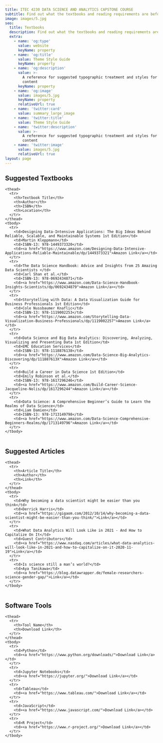 ```yaml
---
title: ITEC 4230 DATA SCIENCE AND ANALYTICS CAPSTONE COURSE
subtitle: Find out what the textbooks and reading requirements are before taking the class.
image: images/5.jpg
seo:
  title: Textbooks
  description: Find out what the textbooks and reading requirements are before taking the class.
  extra:
    - name: 'og:type'
      value: website
      keyName: property
    - name: 'og:title'
      value: Theme Style Guide
      keyName: property
    - name: 'og:description'
      value: >-
        A reference for suggested typographic treatment and styles for your
        content
      keyName: property
    - name: 'og:image'
      value: images/5.jpg
      keyName: property
      relativeUrl: true
    - name: 'twitter:card'
      value: summary_large_image
    - name: 'twitter:title'
      value: Theme Style Guide
    - name: 'twitter:description'
      value: >-
        A reference for suggested typographic treatment and styles for your
        content
    - name: 'twitter:image'
      value: images/5.jpg
      relativeUrl: true
layout: page
---
```


## Suggested Textbooks


<div class="responsive-table">
  <table>
     
    <thead>
      <tr>
        <th>Textbook Title</th> 
        <th>Author</th>
        <th>ISBN</th> 
        <th>Location</th>
      </tr>
    </thead>
    <tbody>
      <tr>
        <td>Designing Data-Intensive Applications: The Big Ideas Behind Reliable, Scalable, and Maintainable Systems 1st Edition</td>
        <td>Martin Kleppmann</td> 
        <td>ISBN-13: 978-1449373320</td> 
        <td><a href="https://www.amazon.com/Designing-Data-Intensive-Applications-Reliable-Maintainable/dp/1449373321">Amazon Link</a></td>
      </tr>
      <tr>
        <td>The Data Science Handbook: Advice and Insights from 25 Amazing Data Scientists </td>
        <td>Carl Shan et al.</td> 
        <td>ISBN-13: 978-0692434871</td> 
        <td><a href="https://www.amazon.com/Data-Science-Handbook-Insights-Scientists/dp/0692434879">Amazon Link</a></td>
      </tr>
      <tr>
        <td>Storytelling with Data: A Data Visualization Guide for Business Professionals 1st Edition</td>
        <td>Cole Nussbaumer Knaflic</td> 
        <td>ISBN-13: 978-1119002253</td> 
        <td><a href="https://www.amazon.com/Storytelling-Data-Visualization-Business-Professionals/dp/1119002257">Amazon Link</a></td>
      </tr>
      <tr>
        <td>Data Science and Big Data Analytics: Discovering, Analyzing, Visualizing and Presenting Data 1st Edition</td>
        <td>EMC Education Services</td> 
        <td>ISBN-13: 978-1118876138</td> 
        <td><a href="https://www.amazon.com/Data-Science-Big-Analytics-Discovering/dp/111887613X">Amazon Link</a></td>
      </tr>
      <tr>
        <td>Build a Career in Data Science 1st Edition</td>
        <td>Emily Robinson et al.</td> 
        <td>ISBN-13: 978-1617296246</td> 
        <td><a href="https://www.amazon.com/Build-Career-Science-Jacqueline-Nolis/dp/1617296244">Amazon Link</a></td>
      </tr>
      <tr>
        <td>Data Science: A Comprehensive Beginner’s Guide to Learn the Realms of Data Science</td>
        <td>Liam Damien</td> 
        <td>ISBN-13: 978-1713149798</td> 
        <td><a href="https://www.amazon.com/Data-Science-Comprehensive-Beginners-Realms/dp/1713149796">Amazon Link</a></td>
      </tr>
    </tbody>
    
  </table>
</div>

## Suggested Articles

<div class="responsive-table">
  <table>
     
    <thead>
      <tr>
        <th>Article Title</th> 
        <th>Author</th>
        <th>Link</th>
      </tr>
    </thead>
    <tbody>
      <tr>
        <td>Why becoming a data scientist might be easier than you think</td>
        <td>Derrick Harris</td> 
        <td><a href="https://gigaom.com/2012/10/14/why-becoming-a-data-scientist-might-be-easier-than-you-think/">Link</a></td>
      </tr>
      <tr>
        <td>What Data Analytics Will Look Like in 2021 - And How to Capitalize On It</td>
        <td>Guest Contributors</td> 
        <td><a href="https://www.nasdaq.com/articles/what-data-analytics-will-look-like-in-2021-and-how-to-capitalize-on-it-2020-11-19">Link</a></td>
      </tr>
      <tr>
        <td>Is science still a man’s world?</td>
        <td>Aya Tanikawa</td> 
        <td><a href="https://blog.datawrapper.de/female-researchers-science-gender-gap/">Link</a></td>
      </tr>
    </tbody>
    
  </table>
</div>

## Software Tools


<div class="responsive-table">
  <table>
     
    <thead>
      <tr>
        <th>Tool Name</th> 
        <th>Download Link</th>
      </tr>
    </thead>
    <tbody>
      <tr>
        <td>Python</td>
        <td><a href="https://www.python.org/downloads/">Download Link</a></td>
      </tr>
      <tr>
        <td>Jupyter Notebooks</td>
        <td><a href="https://jupyter.org/">Download Link</a></td>
      </tr>
      <tr>
        <td>Tableau</td>
        <td><a href="https://www.tableau.com/">Download Link</a></td>
      </tr>
      <tr>
        <td>JavaScript</td>
        <td><a href="https://www.javascript.com/">Download Link</a></td>
      </tr>
      <tr>
        <td>R Project</td>
        <td><a href="https://www.r-project.org/">Download Link</a></td>
      </tr>
    </tbody>
    
  </table>
</div>
